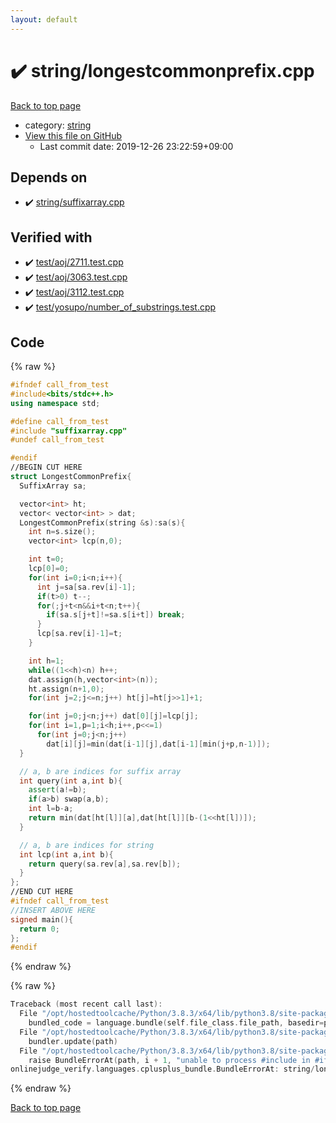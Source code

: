 ```yaml
---
layout: default
---
```


<!-- mathjax config similar to math.stackexchange -->
<script type="text/javascript" async
  src="https://cdnjs.cloudflare.com/ajax/libs/mathjax/2.7.5/MathJax.js?config=TeX-MML-AM_CHTML">
</script>
<script type="text/x-mathjax-config">
  MathJax.Hub.Config({
    TeX: { equationNumbers: { autoNumber: "AMS" }},
    tex2jax: {
      inlineMath: [ ['$','$'] ],
      processEscapes: true
    },
    "HTML-CSS": { matchFontHeight: false },
    displayAlign: "left",
    displayIndent: "2em"
  });
</script>

<script type="text/javascript" src="https://cdnjs.cloudflare.com/ajax/libs/jquery/3.4.1/jquery.min.js"></script>
<script src="https://cdn.jsdelivr.net/npm/jquery-balloon-js@1.1.2/jquery.balloon.min.js" integrity="sha256-ZEYs9VrgAeNuPvs15E39OsyOJaIkXEEt10fzxJ20+2I=" crossorigin="anonymous"></script>
<script type="text/javascript" src="../../assets/js/copy-button.js"></script>
<link rel="stylesheet" href="../../assets/css/copy-button.css" />


# :heavy_check_mark: string/longestcommonprefix.cpp

<a href="../../index.html">Back to top page</a>

* category: <a href="../../index.html#b45cffe084dd3d20d928bee85e7b0f21">string</a>
* <a href="{{ site.github.repository_url }}/blob/master/string/longestcommonprefix.cpp">View this file on GitHub</a>
    - Last commit date: 2019-12-26 23:22:59+09:00




## Depends on

* :heavy_check_mark: <a href="suffixarray.cpp.html">string/suffixarray.cpp</a>


## Verified with

* :heavy_check_mark: <a href="../../verify/test/aoj/2711.test.cpp.html">test/aoj/2711.test.cpp</a>
* :heavy_check_mark: <a href="../../verify/test/aoj/3063.test.cpp.html">test/aoj/3063.test.cpp</a>
* :heavy_check_mark: <a href="../../verify/test/aoj/3112.test.cpp.html">test/aoj/3112.test.cpp</a>
* :heavy_check_mark: <a href="../../verify/test/yosupo/number_of_substrings.test.cpp.html">test/yosupo/number_of_substrings.test.cpp</a>


## Code

<a id="unbundled"></a>
{% raw %}
```cpp
#ifndef call_from_test
#include<bits/stdc++.h>
using namespace std;

#define call_from_test
#include "suffixarray.cpp"
#undef call_from_test

#endif
//BEGIN CUT HERE
struct LongestCommonPrefix{
  SuffixArray sa;

  vector<int> ht;
  vector< vector<int> > dat;
  LongestCommonPrefix(string &s):sa(s){
    int n=s.size();
    vector<int> lcp(n,0);

    int t=0;
    lcp[0]=0;
    for(int i=0;i<n;i++){
      int j=sa[sa.rev[i]-1];
      if(t>0) t--;
      for(;j+t<n&&i+t<n;t++){
        if(sa.s[j+t]!=sa.s[i+t]) break;
      }
      lcp[sa.rev[i]-1]=t;
    }

    int h=1;
    while((1<<h)<n) h++;
    dat.assign(h,vector<int>(n));
    ht.assign(n+1,0);
    for(int j=2;j<=n;j++) ht[j]=ht[j>>1]+1;

    for(int j=0;j<n;j++) dat[0][j]=lcp[j];
    for(int i=1,p=1;i<h;i++,p<<=1)
      for(int j=0;j<n;j++)
        dat[i][j]=min(dat[i-1][j],dat[i-1][min(j+p,n-1)]);
  }

  // a, b are indices for suffix array
  int query(int a,int b){
    assert(a!=b);
    if(a>b) swap(a,b);
    int l=b-a;
    return min(dat[ht[l]][a],dat[ht[l]][b-(1<<ht[l])]);
  }

  // a, b are indices for string
  int lcp(int a,int b){
    return query(sa.rev[a],sa.rev[b]);
  }
};
//END CUT HERE
#ifndef call_from_test
//INSERT ABOVE HERE
signed main(){
  return 0;
};
#endif

```
{% endraw %}

<a id="bundled"></a>
{% raw %}
```cpp
Traceback (most recent call last):
  File "/opt/hostedtoolcache/Python/3.8.3/x64/lib/python3.8/site-packages/onlinejudge_verify/docs.py", line 349, in write_contents
    bundled_code = language.bundle(self.file_class.file_path, basedir=pathlib.Path.cwd())
  File "/opt/hostedtoolcache/Python/3.8.3/x64/lib/python3.8/site-packages/onlinejudge_verify/languages/cplusplus.py", line 185, in bundle
    bundler.update(path)
  File "/opt/hostedtoolcache/Python/3.8.3/x64/lib/python3.8/site-packages/onlinejudge_verify/languages/cplusplus_bundle.py", line 306, in update
    raise BundleErrorAt(path, i + 1, "unable to process #include in #if / #ifdef / #ifndef other than include guards")
onlinejudge_verify.languages.cplusplus_bundle.BundleErrorAt: string/longestcommonprefix.cpp: line 6: unable to process #include in #if / #ifdef / #ifndef other than include guards

```
{% endraw %}

<a href="../../index.html">Back to top page</a>

